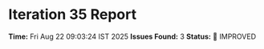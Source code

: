 # Iteration 35 Report
**Time:** Fri Aug 22 09:03:24 IST 2025
**Issues Found:** 3
**Status:** 🔧 IMPROVED
